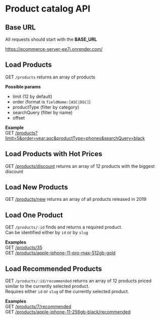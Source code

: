 # Product catalog API

## Base URL

All requests should start with the **BASE_URL**

https://ecommerce-server-ee7i.onrender.com/

## Load Products

GET `/products` returns an array of products

**Possible params**

- limit (12 by default)
- order (format is `fieldName:[ASC|DSC]`)
- productType (filter by category)
- searchQuery (filter by name)
- offset

**Example**  
GET
[/products?limit=5&order=year:asc&productType=phones&searchQuery=black](https://ecommerce-server-ee7i.onrender.com/products?limit=5&order=year:asc&productType=phones&searchQuery=black)

## Load Products with Hot Prices

GET [/products/discount](https://ecommerce-server-ee7i.onrender.com/products/discount) returns an array of 12 products with the biggest discount

## Load New Products

GET [/products/new](https://ecommerce-server-ee7i.onrender.com/products/new) returns an array of all products released in 2019

## Load One Product

GET `/products/:id` finds and returns a required product.  
Can be identified either by `id` or by `slug`

**Examples**  
GET [/products/35](https://ecommerce-server-ee7i.onrender.com/products/35)  
GET [/products/apple-iphone-11-pro-max-512gb-gold](https://ecommerce-server-ee7i.onrender.com/products/apple-iphone-11-pro-max-512gb-gold)

## Load Recommended Products

GET `/products/:id/recommended` returns an array of 12 products priced similar to the currently selected product.  
Requires either `id` or `slug` of the currently selected product.

**Examples**  
GET [/products/7/recommended](https://ecommerce-server-ee7i.onrender.com/products/7/recommended)  
GET [/products/apple-iphone-11-256gb-black/recommended](https://ecommerce-server-ee7i.onrender.com/products/apple-iphone-11-256gb-black/recommended)
